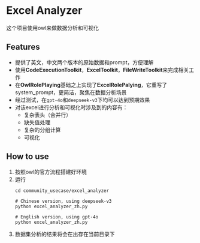 # Excel Analyzer
这个项目使用owl来做数据分析和可视化


## Features
- 提供了英文，中文两个版本的原始数据和prompt，方便理解
- 使用**CodeExecutionToolkit**，**ExcelToolkit**，**FileWriteToolkit**来完成相关工作
- 在**OwlRolePlaying**基础之上实现了**ExcelRolePalying**，它重写了system_prompt，更简洁，聚焦在数据分析场景
- 经过测试，在`gpt-4o`和`deepseek-v3`下均可以达到预期效果
- 对该excel进行分析和可视化时涉及到的内容有：
    - 复杂表头（合并行）
    - 缺失值处理
    - 复杂的分组计算
    - 可视化

## How to use 
1. 按照owl的官方流程搭建好环境
2. 运行
    ```
    cd community_usecase/excel_analyzer

    # Chinese version, using deepseek-v3
    python excel_analyzer_zh.py

    # English version, using gpt-4o
    python excel_analyzer_zh.py
    ```
3. 数据集分析的结果将会在出存在当前目录下


